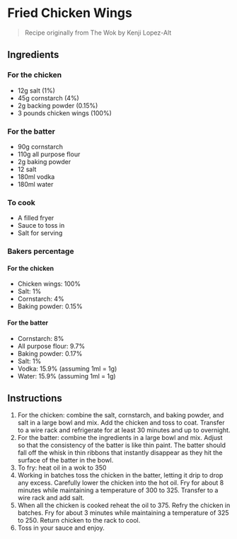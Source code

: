 # Fried Chicken Wings

> Recipe originally from The Wok by Kenji Lopez-Alt

## Ingredients

### For the chicken

- 12g salt (1%)
- 45g cornstarch (4%)
- 2g backing powder (0.15%)
- 3 pounds chicken wings (100%)

### For the batter

- 90g cornstarch
- 110g all purpose flour
- 2g baking powder
- 12 salt
- 180ml vodka
- 180ml water

### To cook

- A filled fryer
- Sauce to toss in
- Salt for serving

### Bakers percentage

#### For the chicken

- Chicken wings: 100%
- Salt: 1%
- Cornstarch: 4%
- Baking powder: 0.15%

#### For the batter

- Cornstarch: 8%
- All purpose flour: 9.7%
- Baking powder: 0.17%
- Salt: 1%
- Vodka: 15.9% (assuming 1ml = 1g)
- Water: 15.9% (assuming 1ml = 1g)

## Instructions

1. For the chicken: combine the salt, cornstarch, and baking powder, and salt
   in a large bowl and mix. Add the chicken and toss to coat. Transfer to a
   wire rack and refrigerate for at least 30 minutes and up to overnight.
1. For the batter: combine the ingredients in a large bowl and mix. Adjust so
   that the consistency of the batter is like thin paint. The batter should
   fall off the whisk in thin ribbons that instantly disappear as they hit
   the surface of the batter in the bowl.
1. To fry: heat oil in a wok to 350
1. Working in batches toss the chicken in the batter, letting it drip to drop
   any excess. Carefully lower the chicken into the hot oil. Fry for about 8
   minutes while maintaining a temperature of 300 to 325. Transfer to a wire
   rack and add salt.
1. When all the chicken is cooked reheat the oil to 375. Refry the chicken in
   batches. Fry for about 3 minutes while maintaining a temperature of 325
   to 250. Return chicken to the rack to cool.
1. Toss in your sauce and enjoy.
